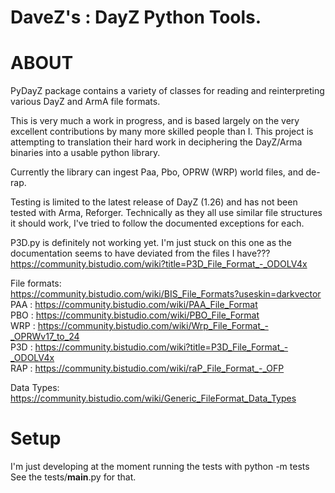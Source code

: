 # DaveZ's : DayZ Python Tools.

<!-- ----------------------------------------------------------------------- -->
# ABOUT

PyDayZ package contains a variety of classes for reading and reinterpreting
various DayZ and ArmA file formats.

This is very much a work in progress, and is based largely on the very excellent
contributions by many more skilled people than I. This project is attempting to
translation their hard work in deciphering the DayZ/Arma binaries into a usable
python library.

Currently the library can ingest Paa, Pbo, OPRW (WRP) world files, and de-rap.

Testing is limited to the latest release of DayZ (1.26) and has not been tested
with Arma, Reforger. Technically as they all use similar file structures it 
should work, I've tried to follow the documented exceptions for each.

P3D.py is definitely not working yet. I'm just stuck on this one as the
documentation seems to have deviated from the files I have???  
https://community.bistudio.com/wiki?title=P3D_File_Format_-_ODOLV4x


File formats:<br/>
https://community.bistudio.com/wiki/BIS_File_Formats?useskin=darkvector<br/>
PAA : https://community.bistudio.com/wiki/PAA_File_Format<br/>
PBO : https://community.bistudio.com/wiki/PBO_File_Format<br/>
WRP : https://community.bistudio.com/wiki/Wrp_File_Format_-_OPRWv17_to_24<br/>
P3D : https://community.bistudio.com/wiki?title=P3D_File_Format_-_ODOLV4x<br/>
RAP : https://community.bistudio.com/wiki/raP_File_Format_-_OFP<br/>

Data Types:<br/>
https://community.bistudio.com/wiki/Generic_FileFormat_Data_Types<br/>


# Setup

I'm just developing at the moment running the tests with python -m tests
See the tests/__main__.py for that.

